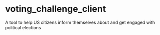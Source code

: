 # voting_challenge_client
A tool to help US citizens inform themselves about and get engaged with political elections
